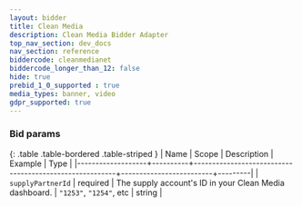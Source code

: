 ```yaml
---
layout: bidder
title: Clean Media
description: Clean Media Bidder Adapter
top_nav_section: dev_docs
nav_section: reference
biddercode: cleanmedianet
biddercode_longer_than_12: false
hide: true
prebid_1_0_supported : true
media_types: banner, video
gdpr_supported: true
---
```


### Bid params

{: .table .table-bordered .table-striped }
| Name              | Scope    | Description                                            | Example                 | Type    |
|-------------------+----------+--------------------------------------------------------+-------------------------+---------|
| `supplyPartnerId` | required | The supply account's ID in your Clean Media dashboard.             | `"1253"`, `"1254"`, etc |  string |

